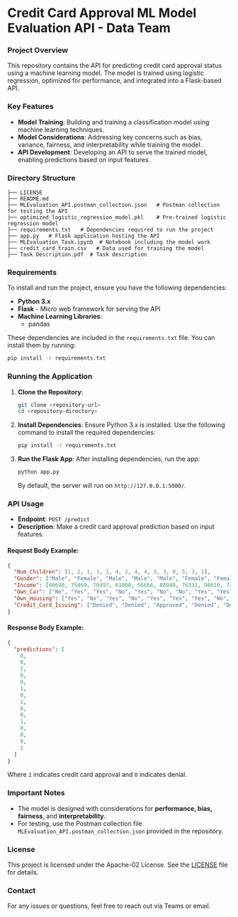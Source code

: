 # Credit Card Approval ML Model Evaluation API - Data Team

### Project Overview

This repository contains the API for predicting credit card approval status using a machine learning model. The model is trained using logistic regression, optimized for performance, and integrated into a Flask-based API.

### Key Features
- **Model Training**: Building and training a classification model using machine learning techniques.
- **Model Considerations**: Addressing key concerns such as bias, variance, fairness, and interpretability while training the model.
- **API Development**: Developing an API to serve the trained model, enabling predictions based on input features.

### Directory Structure
```
├── LICENSE
├── README.md
├── MLEvaluation_API.postman_collection.json   # Postman collection for testing the API
├── optimized_logistic_regression_model.pkl    # Pre-trained logistic regression model
├── requirements.txt   # Dependencies required to run the project
├── app.py   # Flask application hosting the API
├── MLEvaluation_Task.ipynb  # Notebook including the model work
├── credit_card_train.csv   # Data used for training the model  
├── Task Description.pdf  # Task description
```

### Requirements
To install and run the project, ensure you have the following dependencies:
- **Python 3.x**
- **Flask** - Micro web framework for serving the API
- **Machine Learning Libraries**:
  - pandas

These dependencies are included in the `requirements.txt` file. You can install them by running:

```bash
pip install -r requirements.txt
```

### Running the Application

1. **Clone the Repository**:
   ```bash
   git clone <repository-url>
   cd <repository-directory>
   ```

2. **Install Dependencies**:
   Ensure Python 3.x is installed. Use the following command to install the required dependencies:
   ```bash
   pip install -r requirements.txt
   ```

3. **Run the Flask App**:
   After installing dependencies, run the app:
   ```bash
   python app.py
   ```
   By default, the server will run on `http://127.0.0.1:5000/`.

### API Usage

- **Endpoint**: `POST /predict`
- **Description**: Make a credit card approval prediction based on input features.

#### Request Body Example:
```json
{
  "Num_Children": [1, 2, 1, 1, 1, 4, 2, 4, 4, 3, 3, 0, 5, 3, 1],
  "Gender": ["Male", "Female", "Male", "Male", "Male", "Female", "Female", "Female", "Female", "Female", "Female", "Female", "Female", "Male", "Male"],
  "Income": [40690, 75469, 70497, 61000, 56666, 88940, 76331, 98610, 74190, 65759, 99948, 66068, 65982, 72445, 119407],
  "Own_Car": ["No", "Yes", "Yes", "No", "Yes", "No", "No", "Yes", "Yes", "No", "No", "No", "Yes", "Yes", "Yes"],
  "Own_Housing": ["Yes", "No", "Yes", "No", "Yes", "Yes", "Yes", "No", "No", "No", "No", "No", "No", "No", "No"],
  "Credit_Card_Issuing": ["Denied", "Denied", "Approved", "Denied", "Denied", "Approved", "Denied", "Approved", "Denied", "Denied", "Approved", "Denied", "Denied", "Denied", "Approved"]
}
```

#### Response Body Example:
```json
{
  "predictions": [
    0,
    0,
    1,
    0,
    0,
    1,
    0,
    1,
    0,
    0,
    1,
    0,
    0,
    0,
    1
  ]
}
```
Where `1` indicates credit card approval and `0` indicates denial.

### Important Notes
- The model is designed with considerations for **performance, bias, fairness**, and **interpretability**.
- For testing, use the Postman collection file `MLEvaluation_API.postman_collection.json` provided in the repository.

### License
This project is licensed under the Apache-02 License. See the [LICENSE](LICENSE) file for details.

### Contact
For any issues or questions, feel free to reach out via Teams or email.
